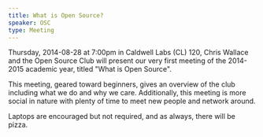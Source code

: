 ```yaml
---
title: What is Open Source?
speaker: OSC
type: Meeting
---
```

Thursday, 2014-08-28 at 7:00pm in Caldwell Labs (CL) 120, Chris Wallace and the Open Source Club will present our very first meeting of the 2014-2015 academic year, titled "What is Open Source".

This meeting, geared toward beginners, gives an overview of the club including what we do and why we care. Additionally, this meeting is more social in nature with plenty of time to meet new people and network around.

Laptops are encouraged but not required, and as always, there will be pizza.
